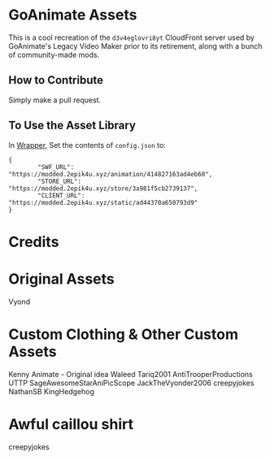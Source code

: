 # GoAnimate Assets
This is a cool recreation of the `d3v4eglovri8yt` CloudFront server used by GoAnimate's Legacy Video Maker prior to its retirement, along with a bunch of community-made mods.

## How to Contribute
Simply make a pull request.

## To Use the Asset Library
In [Wrapper](https://github.com/GoAnimate-Wrapper/GoAnimate-Wrapper), Set the contents of `config.json` to:
```
{
        "SWF_URL": "https://modded.2epik4u.xyz/animation/414827163ad4eb60",
        "STORE_URL": "https://modded.2epik4u.xyz/store/3a981f5cb2739137",
        "CLIENT_URL": "https://modded.2epik4u.xyz/static/ad44370a650793d9"
}
```

# Credits
# Original Assets
Vyond
# Custom Clothing & Other Custom Assets 
Kenny Animate - Original idea
Waleed Tariq2001
AntiTrooperProductions UTTP
SageAwesomeStarAniPicScope
JackTheVyonder2006
creepyjokes
NathanSB
KingHedgehog




# Awful caillou shirt
creepyjokes
